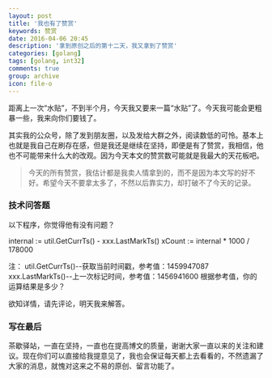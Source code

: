 ```yaml
---
layout: post
title: '我也有了赞赏'
keywords: 赞赏
date: 2016-04-06 20:45
description: '拿到原创之后的第十二天，我又拿到了赞赏'
categories: [golang]
tags: [golang, int32]
comments: true
group: archive
icon: file-o
---
```


距离上一次“水贴”，不到半个月，今天我又要来一篇“水贴”了。今天我可能会更粗暴一些，我来向你们要钱了。

<!-- more -->

其实我的公众号，除了发到朋友圈，以及发给大群之外，阅读数低的可怜。基本上也就是我自己在刷存在感，但是我还是继续在坚持，即便是有了赞赏，我相信，他也不可能带来什么大的改观。因为今天本文的赞赏数可能就是我最大的天花板吧。

>今天的所有赞赏，我估计都是我卖人情拿到的，而不是因为本文写的好不好。希望今天不要拿太多了，不然以后靠实力，却打破不了今天的记录。

### 技术问答题 ###

以下程序，你觉得他有没有问题？

internal := util.GetCurrTs() - xxx.LastMarkTs()
xCount := internal * 1000 / 178000

注：
util.GetCurrTs()--获取当前时间戳，参考值：1459947087
xxx.LastMarkTs()--上一次标记时间，参考值：1456941600
根据参考值，你的运算结果是多少？

欲知详情，请先评论，明天我来解答。

### 写在最后 ###

茶歇驿站，一直在坚持，一直也在提高博文的质量，谢谢大家一直以来的关注和建议。现在你们可以直接给我提意见了，我也会保证每天都上去看看的，不然遗漏了大家的消息，就愧对这来之不易的原创、留言功能了。
